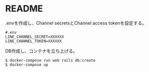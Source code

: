 # README

.envを作成し、Channel secretsとChannel access tokenを設定する。

```
#.env
LINE_CHANNEL_SECRET=XXXXXX
LINE_CHANNEL_TOKEN=XXXXXX
```

DB作成し、コンテナを立ち上げる。

```
$ docker-compose run web rails db:create
$ docker-compose up
```